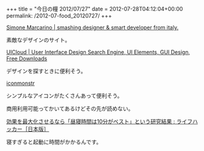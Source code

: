 +++
title = "今日の糧 2012/07/27"
date = 2012-07-28T04:12:04+00:00
permalink: /2012-07-food_20120727/
+++
<section> 

<div>
  <a href="http://simonemarcarino.com/">Simone Marcarino | smashing designer &#038; smart developer from italy.</a>
</div>

素敵なデザインのサイト。 </section> <section> 

<div>
  <a href="http://ui-cloud.com/">UICloud | User Interface Design Search Engine, UI Elements, GUI Design, Free Downloads</a>
</div>

デザインを探すときに便利そう。 </section> <section> 

<div>
  <a href="http://iconmonstr.com/">iconmonstr</a>
</div>

シンプルなアイコンがたくさんあって便利そう。
  
商用利用可能ってかいてあるけどその先が読めない。 </section> <section> 

<div>
  <a href="http://www.lifehacker.jp/2012/07/120727best_nap_time.html">効果を最大化させるなら「昼寝時間は10分がベスト」という研究結果 : ライフハッカー［日本版］</a>
</div>

寝すぎると起動に時間がかかるんです。 </section>